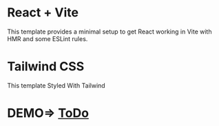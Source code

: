 # React + Vite
This template provides a minimal setup to get React working in Vite with HMR and some ESLint rules.

# Tailwind CSS
This template Styled With Tailwind

# DEMO=> [ToDo](https://2o-do.netlify.app/)
